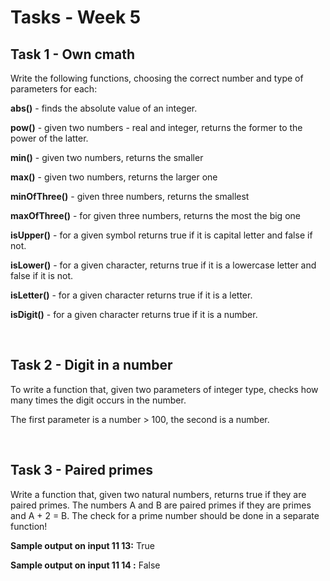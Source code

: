# Tasks - Week 5

Task 1 - Own cmath
----------

Write the following functions, choosing the correct number and type of parameters for each:

<b>abs()</b> - finds the absolute value of an integer.

<b>pow()</b> - given two numbers - real and integer, returns the former to the power of the latter.

<b>min()</b> - given two numbers, returns the smaller

<b>max()</b> - given two numbers, returns the larger one

<b>minOfThree()</b> - given three numbers, returns the smallest

<b>maxOfThree()</b> - for given three numbers, returns the most
the big one

<b>isUpper()</b> - for a given symbol returns true if it is
capital letter and false if not.

<b>isLower()</b> - for a given character, returns true if it is a lowercase letter and false if it is not.

<b>isLetter()</b> - for a given character returns true if it is a letter.

<b>isDigit()</b> - for a given character returns true if it is a number.

<br>

Task 2 - Digit in a number
---------

To write a function that, given two parameters of integer type, checks how many times the digit occurs in the number.

The first parameter is a number > 100, the second is a number.

<br>

Task 3 - Paired primes
---------

Write a function that, given two natural numbers, returns true if they are paired primes. The numbers A and B are paired primes if they are primes and A + 2 = B. The check for a prime number should be done in a separate function!

**Sample output on input 11 13:** True

**Sample output on input 11 14 :** False